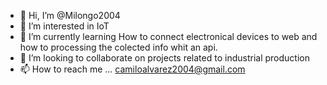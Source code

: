 - 👋 Hi, I’m @Milongo2004
- 👀 I’m interested in IoT
- 🌱 I’m currently learning How to connect electronical devices to web and how to processing the colected info whit an api.
- 💞️ I’m looking to collaborate on projects related to industrial production
- 📫 How to reach me ... camiloalvarez2004@gmail.com 

<!---
Milongo2004/Milongo2004 is a ✨ special ✨ repository because its `README.md` (this file) appears on your GitHub profile.
You can click the Preview link to take a look at your changes.
--->
